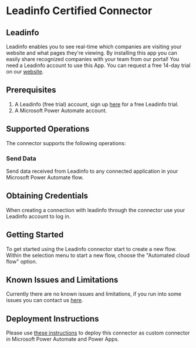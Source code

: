 # Leadinfo Certified Connector

## Leadinfo

Leadinfo enables you to see real-time which companies are visiting your website and what pages they're viewing. By
installing this app you can easily share recognized companies with your team from our portal! You need a Leadinfo
account to use this App. You can request a free 14-day trial on
our [website](https://portal.leadinfo.com/registration/?utm_source=microsoftteams).

## Prerequisites

1. A Leadinfo (free trial) account, sign up [here](https://portal.leadinfo.com/registration) for a free Leadinfo trial.
2. A Microsoft Power Automate account.

## Supported Operations

The connector supports the following operations:

### Send Data

Send data received from Leadinfo to any connected application in your Microsoft Power Automate flow.

## Obtaining Credentials

When creating a connection with leadinfo through the connector use your Leadinfo account to log in.

## Getting Started

To get started using the Leadinfo connector start to create a new flow. Within the selection menu to start a new flow,
choose the "Automated cloud flow" option.

## Known Issues and Limitations

Currently there are no known issues and limitations, if you run into some issues you can contact
us [here](https://www.leadinfo.com/en/contact/).

## Deployment Instructions

Please use [these instructions](https://docs.microsoft.com/en-us/connectors/custom-connectors/paconn-cli) to deploy this connector as custom connector in Microsoft Power Automate and Power Apps.
